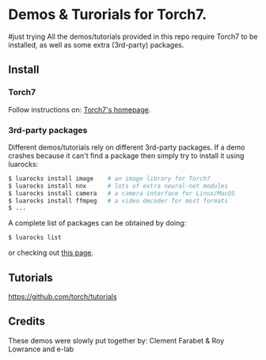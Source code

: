 # Demos & Turorials for Torch7.
#just trying
All the demos/tutorials provided in this repo require Torch7 to be installed,
as well as some extra (3rd-party) packages.

## Install

### Torch7

Follow instructions on: [Torch7's homepage](http://www.torch.ch/).

### 3rd-party packages

Different demos/tutorials rely on different 3rd-party packages. If a demo
crashes because it can't find a package then simply try to install it using 
luarocks:

``` sh
$ luarocks install image    # an image library for Torch7
$ luarocks install nnx      # lots of extra neural-net modules
$ luarocks install camera   # a camera interface for Linux/MacOS
$ luarocks install ffmpeg   # a video decoder for most formats
$ ...
```

A complete list of packages can be obtained by doing:

``` sh
$ luarocks list
```

or checking out [this page](http://htmlpreview.github.io/?https://github.com/torch/rocks/blob/master/index.html).

## Tutorials

https://github.com/torch/tutorials

## Credits

These demos were slowly put together by: Clement Farabet & Roy Lowrance and e-lab
